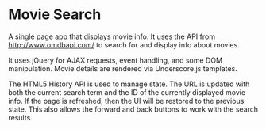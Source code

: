 # Movie Search

A single page app that displays movie info. It uses the 
API from http://www.omdbapi.com/ to search for and display 
info about movies.

It uses jQuery for AJAX requests, event handling, and some 
DOM manipulation. Movie details are rendered via Underscore.js 
templates.

The HTML5 History API is used to manage state. The URL is 
updated with both the current search term and the ID of the 
currently displayed movie info. If the page is refreshed, 
then the UI will be restored to the previous state. This 
also allows the forward and back buttons to work with the 
search results.
